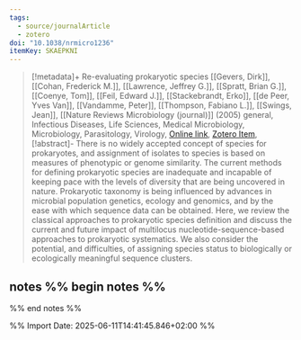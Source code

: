 ```yaml
---
tags:
  - source/journalArticle
  - zotero
doi: "10.1038/nrmicro1236"
itemKey: SKAEPKNI
---
```

>[!metadata]+
> Re-evaluating prokaryotic species
> [[Gevers, Dirk]], [[Cohan, Frederick M.]], [[Lawrence, Jeffrey G.]], [[Spratt, Brian G.]], [[Coenye, Tom]], [[Feil, Edward J.]], [[Stackebrandt, Erko]], [[de Peer, Yves Van]], [[Vandamme, Peter]], [[Thompson, Fabiano L.]], [[Swings, Jean]], 
> [[Nature Reviews Microbiology (journal)]] (2005)
> general, Infectious Diseases, Life Sciences, Medical Microbiology, Microbiology, Parasitology, Virology, 
> [Online link](https://www.nature.com/articles/nrmicro1236), [Zotero Item](zotero://select/library/items/SKAEPKNI),
>[!abstract]-
>There is no widely accepted concept of species for prokaryotes, and assignment of isolates to species is based on measures of phenotypic or genome similarity. The current methods for defining prokaryotic species are inadequate and incapable of keeping pace with the levels of diversity that are being uncovered in nature. Prokaryotic taxonomy is being influenced by advances in microbial population genetics, ecology and genomics, and by the ease with which sequence data can be obtained. Here, we review the classical approaches to prokaryotic species definition and discuss the current and future impact of multilocus nucleotide-sequence-based approaches to prokaryotic systematics. We also consider the potential, and difficulties, of assigning species status to biologically or ecologically meaningful sequence clusters.

## notes %% begin notes %%

%% end notes %%

%% Import Date: 2025-06-11T14:41:45.846+02:00 %%
